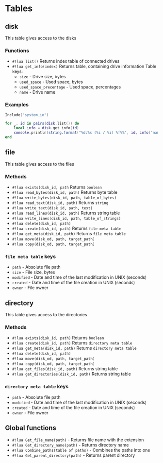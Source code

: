 # Tables
## disk
This table gives access to the disks 
### Functions
- `#!lua list()`
    Returns index table of connected drives
- `#!lua get_info(index)`
    Returns table, containing drive information
    Table keys:
    - `size` - Drive size, bytes
    - `used_space` - Used space, bytes
    - `used_space_precentage` - Used space, percentages
    - `name` - Drive name

### Examples

```lua
Include("system_io")

for _, id in pairs(disk.list()) do
    local info = disk.get_info(id)
    console.println(string.format("%d:%s (%i / %i) %f%%", id, info["name"], info["used_space"], info["size"], info["used_space_precentage"] * 100))
end
```

## file
This table gives access to the files
### Methods
- `#!lua exists(disk_id, path`
    Returns `boolean`
- `#!lua read_bytes(disk_id, path)`
    Returns byte table
- `#!lua write_bytes(disk_id, path, table_of_bytes)`
- `#!lua read_text(disk_id, path)`
    Returns `string`
- `#!lua write_text(disk_id, path, text)`
- `#!lua read_lines(disk_id, path)`
    Returns string table
- `#!lua write_lines(disk_id, path, table_of_strings)`
- `#!lua delete(disk_id, path)`
- `#!lua create(disk_id, path)`
    Returns `file meta table`
- `#!lua get_meta(disk_id, path)`
    Returns `file meta table`
- `#!lua move(disk_od, path, target_path)`
- `#!lua copy(disk_od, path, target_path)`

### `file meta table` keys
- `path`  -    Absolute file path
- `size`  -    File size, bytes
- `modified` - Date and time of the last modification in UNIX (seconds)
- `created`  - Date and time of the file creation in UNIX (seconds)
- `owner`    - File owner
## directory
This table gives access to the directories
### Methods
- `#!lua exists(disk_id, path)`
    Returns `boolean` 
- `#!lua create(disk_id, path)`
    Returns `directory meta table`
- `#!lua get_meta(disk_id, path)`
    Returns `directory meta table`
- `#!lua delete(disk_id, path)`
- `#!lua move(disk_od, path, target_path)`
- `#!lua copy(disk_od, path, target_path)`
- `#!lua get_files(disk_id, path)`
    Returns string table
- `#!lua get_directories(disk_id, path)`
    Returns string table
### `directory meta table` keys
- `path`  -    Absolute file path
- `modified` - Date and time of the last modification in UNIX (seconds)
- `created`  - Date and time of the file creation in UNIX (seconds)
- `owner`    - File owner
## Global functions
- `#!lua Get_file_name(path)`           -    Returns file name with the extension
- `#!lua Get_directory_name(path)`      -    Returns directory name
- `#!lua Combine_paths(table of paths)` -    Combines the paths into one 
- `#!lua Get_parent_directory(path)`    -    Returns parent directory